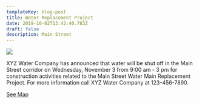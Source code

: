 ```yaml
---
templateKey: blog-post
title: Water Replacement Project
date: 2019-10-02T13:42:40.783Z
draft: false
description: Main Street
---
```





![](/img/water-shut-off.jpg)

XYZ Water Company has announced that water will be shut off in the Main Street corridor on Wednesday, November 3 from 9:00 am - 3 pm for construction activities related to the Main Street Water Main Replacement Project.  For more information call XYZ Water Company at 123-456-7890.

[See Map](/map/?layer=Advisory&feature=21)
